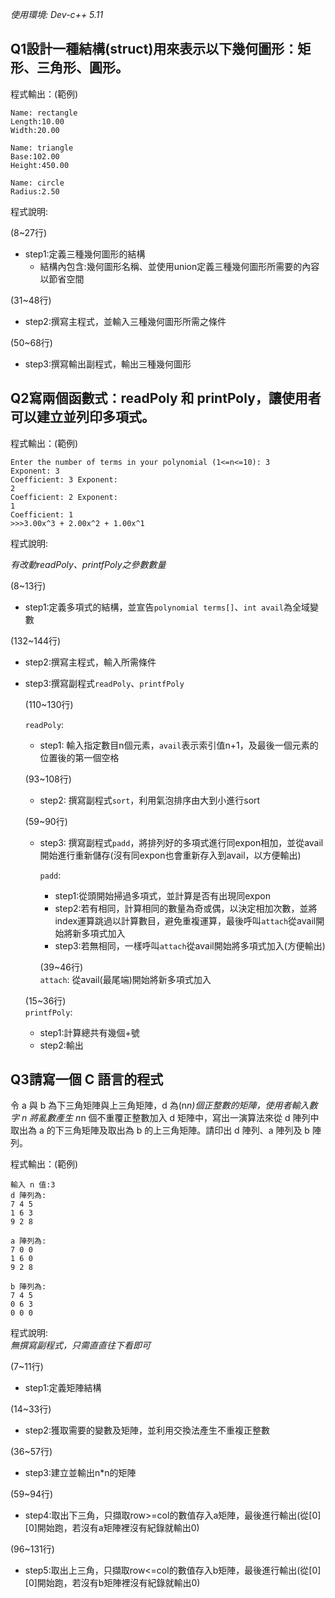 *使用環境: Dev-c++ 5.11*

## Q1設計一種結構(struct)用來表示以下幾何圖形：矩形、三角形、圓形。

程式輸出：(範例)
    
    Name: rectangle 
    Length:10.00 
    Width:20.00 
    
    Name: triangle 
    Base:102.00 
    Height:450.00 
    
    Name: circle 
    Radius:2.50 

程式說明:

(8~27行)
* step1:定義三種幾何圖形的結構
  * 結構內包含:幾何圖形名稱、並使用union定義三種幾何圖形所需要的內容以節省空間

(31~48行)
* step2:撰寫主程式，並輸入三種幾何圖形所需之條件

(50~68行)
* step3:撰寫輸出副程式，輸出三種幾何圖形  

## Q2寫兩個函數式：readPoly 和 printPoly，讓使用者可以建立並列印多項式。

程式輸出：(範例) 

    Enter the number of terms in your polynomial (1<=n<=10): 3 
    Exponent: 3 
    Coefficient: 3 Exponent: 
    2 
    Coefficient: 2 Exponent: 
    1 
    Coefficient: 1 
    >>>3.00x^3 + 2.00x^2 + 1.00x^1 

程式說明:

*有改動readPoly、printfPoly之參數數量*

(8~13行)
* step1:定義多項式的結構，並宣告`polynomial terms[]`、`int avail`為全域變數

(132~144行)
* step2:撰寫主程式，輸入所需條件

* step3:撰寫副程式`readPoly`、`printfPoly`

   (110~130行)
   
  `readPoly`: 
  
  * step1: 輸入指定數目n個元素，`avail`表示索引值n+1，及最後一個元素的位置後的第一個空格
  
  (93~108行)
  * step2: 撰寫副程式`sort`，利用氣泡排序由大到小進行sort
  
  (59~90行)
  * step3: 撰寫副程式`padd`，將排列好的多項式進行同expon相加，並從avail開始進行重新儲存(沒有同expon也會重新存入到avail，以方便輸出)  
  
      `padd`:
      
      * step1:從頭開始掃過多項式，並計算是否有出現同expon
      * step2:若有相同，計算相同的數量為奇或偶，以決定相加次數，並將index運算跳過以計算數目，避免重複運算，最後呼叫`attach`從avail開始將新多項式加入
      * step3:若無相同，一樣呼叫`attach`從avail開始將多項式加入(方便輸出)
        
       (39~46行)  
       `attach`: 從avail(最尾端)開始將新多項式加入    

   (15~36行)     
   `printfPoly`:

   * step1:計算總共有幾個+號
   * step2:輸出
     
## Q3請寫一個 C 語言的程式
令 a 與 b 為下三角矩陣與上三角矩陣，d 為(n*n)個正整數的矩陣，使用者輸入數字 n 將亂數產生 n*n 個不重覆正整數加入 d 矩陣中，寫出一演算法來從 d 陣列中取出為 a 的下三角矩陣及取出為 b 的上三角矩陣。請印出 d 陣列、a 陣列及 b 陣列。

程式輸出：(範例) 

    輸入 n 值:3 
    d 陣列為: 
    7 4 5 
    1 6 3 
    9 2 8 
    
    a 陣列為: 
    7 0 0 
    1 6 0
    9 2 8 
    
    b 陣列為: 
    7 4 5 
    0 6 3 
    0 0 0   
    
程式說明:  
*無撰寫副程式，只需直直往下看即可*  

(7~11行)
* step1:定義矩陣結構  

(14~33行)  
* step2:獲取需要的變數及矩陣，並利用交換法產生不重複正整數  

(36~57行)  
* step3:建立並輸出n*n的矩陣  

(59~94行)  
* step4:取出下三角，只擷取row>=col的數值存入a矩陣，最後進行輸出(從[0][0]開始跑，若沒有a矩陣裡沒有紀錄就輸出0)  

(96~131行)  
* step5:取出上三角，只擷取row<=col的數值存入b矩陣，最後進行輸出(從[0][0]開始跑，若沒有b矩陣裡沒有紀錄就輸出0) 

